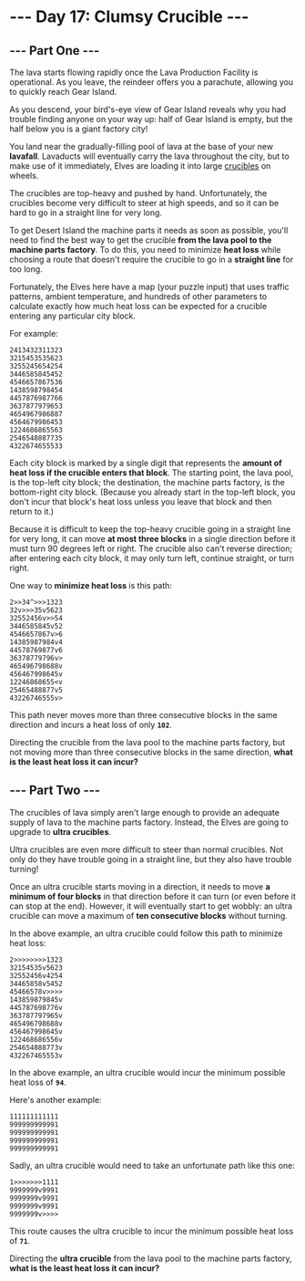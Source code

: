 # --- Day 17: Clumsy Crucible ---

## --- Part One ---

The lava starts flowing rapidly once the Lava Production Facility is operational. As you leave, the reindeer offers you
a parachute, allowing you to quickly reach Gear Island.

As you descend, your bird's-eye view of Gear Island reveals why you had trouble finding anyone on your way up: half of
Gear Island is empty, but the half below you is a giant factory city!

You land near the gradually-filling pool of lava at the base of your new **lavafall**. Lavaducts will eventually carry
the lava throughout the city, but to make use of it immediately, Elves are loading it into
large [crucibles](https://en.wikipedia.org/wiki/Crucible) on wheels.

The crucibles are top-heavy and pushed by hand. Unfortunately, the crucibles become very difficult to steer at high
speeds, and so it can be hard to go in a straight line for very long.

To get Desert Island the machine parts it needs as soon as possible, you'll need to find the best way to get the
crucible **from the lava pool to the machine parts factory**. To do this, you need to minimize **heat loss** while
choosing a route that doesn't require the crucible to go in a **straight line** for too long.

Fortunately, the Elves here have a map (your puzzle input) that uses traffic patterns, ambient temperature, and hundreds
of other parameters to calculate exactly how much heat loss can be expected for a crucible entering any particular city
block.

For example:

```
2413432311323
3215453535623
3255245654254
3446585845452
4546657867536
1438598798454
4457876987766
3637877979653
4654967986887
4564679986453
1224686865563
2546548887735
4322674655533
```

Each city block is marked by a single digit that represents the **amount of heat loss if the crucible enters
that block**. The starting point, the lava pool, is the top-left city block; the destination, the machine parts factory,
is the bottom-right city block. (Because you already start in the top-left block, you don't incur that block's heat loss
unless you leave that block and then return to it.)

Because it is difficult to keep the top-heavy crucible going in a straight line for very long, it can move **at most
three blocks** in a single direction before it must turn 90 degrees left or right. The crucible also can't reverse
direction; after entering each city block, it may only turn left, continue straight, or turn right.

One way to **minimize heat loss** is this path:

```
2>>34^>>>1323
32v>>>35v5623
32552456v>>54
3446585845v52
4546657867v>6
14385987984v4
44578769877v6
36378779796v>
465496798688v
456467998645v
12246868655<v
25465488877v5
43226746555v>
```

This path never moves more than three consecutive blocks in the same direction and incurs a heat loss of only **`102`**.

Directing the crucible from the lava pool to the machine parts factory, but not moving more than three consecutive
blocks in the same direction, **what is the least heat loss it can incur?**

## --- Part Two ---

The crucibles of lava simply aren't large enough to provide an adequate supply of lava to the machine parts factory.
Instead, the Elves are going to upgrade to **ultra crucibles**.

Ultra crucibles are even more difficult to steer than normal crucibles. Not only do they have trouble going in a
straight line, but they also have trouble turning!

Once an ultra crucible starts moving in a direction, it needs to move **a minimum of four blocks** in that direction
before it can turn (or even before it can stop at the end). However, it will eventually start to get wobbly: an ultra
crucible can move a maximum of **ten consecutive blocks** without turning.

In the above example, an ultra crucible could follow this path to minimize heat loss:

```
2>>>>>>>>1323
32154535v5623
32552456v4254
34465858v5452
45466578v>>>>
143859879845v
445787698776v
363787797965v
465496798688v
456467998645v
122468686556v
254654888773v
432267465553v
```

In the above example, an ultra crucible would incur the minimum possible heat loss of **`94`**.

Here's another example:

```
111111111111
999999999991
999999999991
999999999991
999999999991
```

Sadly, an ultra crucible would need to take an unfortunate path like this one:

```
1>>>>>>>1111
9999999v9991
9999999v9991
9999999v9991
9999999v>>>>
```

This route causes the ultra crucible to incur the minimum possible heat loss of **`71`**.

Directing the **ultra crucible** from the lava pool to the machine parts factory, **what is the least heat loss it can
incur?**